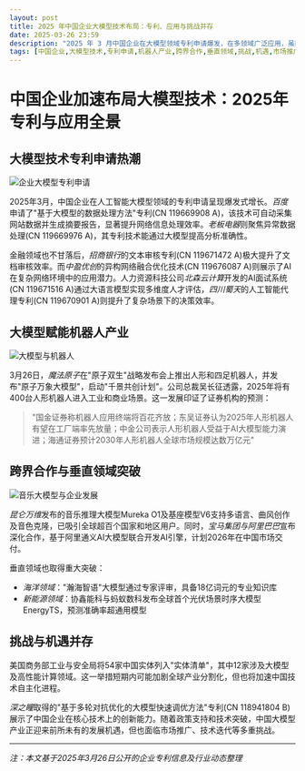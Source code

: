 ```yaml
---
layout: post
title: 2025 年中国企业大模型技术布局：专利、应用与挑战并存
date: 2025-03-26 23:59
description: "2025 年 3 月中国企业在大模型领域专利申请爆发，在多领域广泛应用，虽面临挑战，但也迎来发展机遇。"
tags: [中国企业,大模型技术,专利申请,机器人产业,跨界合作,垂直领域,挑战,机遇,市场推广,技术迭代]
---
```


# 中国企业加速布局大模型技术：2025年专利与应用全景

## 大模型技术专利申请热潮

![企业大模型专利申请](https://s.coze.cn/t/3jttikGk8SU/ "多家中国企业申请大模型相关专利")

2025年3月，中国企业在人工智能大模型领域的专利申请呈现爆发式增长。*百度*申请了"基于大模型的数据处理方法"专利(CN 119669908 A)，该技术可自动采集网站数据并生成摘要报告，显著提升网络信息处理效率。*老板电器*则聚焦异常数据处理(CN 119669976 A)，其专利技术能通过大模型提高分析准确性。

金融领域也不甘落后，*招商银行*的文本审核专利(CN 119671472 A)极大提升了文档审核效率。而*中盈优创*的异构网络融合优化技术(CN 119676087 A)则展示了AI在复杂网络环境中的应用潜力。人力资源科技公司*北森云计算*开发的AI面试系统(CN 119671516 A)通过大语言模型实现多维度人才评估，*四川蜀天*的人工智能代理专利(CN 119670901 A)则提升了复杂场景下的决策效率。

## 大模型赋能机器人产业

![大模型与机器人](https://s.coze.cn/t/U_e7TaThQPE/ "人形机器人应用场景拓展")

3月26日，*魔法原子*在"原子双生"战略发布会上推出人形和四足机器人，并发布"原子万象大模型"，启动"千景共创计划"。公司总裁吴长征透露，2025年将有400台人形机器人进入工业和商业场景。这一发展印证了证券机构的预测：

> "国金证券称机器人应用终端将百花齐放；东吴证券认为2025年人形机器人有望在工厂端率先放量；中金公司表示人形机器人受益于AI大模型能力演进；海通证券预计2030年人形机器人全球市场规模达数万亿元"

## 跨界合作与垂直领域突破

![音乐大模型与企业发展](https://s.coze.cn/t/dxKt5ElIJLo/ "大模型在音乐领域的应用")

*昆仑万维*发布的音乐推理大模型Mureka O1及基座模型V6支持多语言、曲风创作及音色克隆，已吸引全球超百个国家和地区用户。同时，*宝马集团与阿里巴巴*宣布深化合作，基于阿里通义AI大模型联合开发AI引擎，计划2026年在中国市场交付。

垂直领域也取得重大突破：
- *海洋领域*："瀚海智语"大模型通过专家评审，具备18亿词元的专业知识库
- *新能源领域*：协鑫能科与蚂蚁数科发布全球首个光伏场景时序大模型EnergyTS，预测准确率超通用模型

## 挑战与机遇并存

美国商务部工业与安全局将54家中国实体列入"实体清单"，其中12家涉及大模型及高性能计算领域。这一举措短期内可能加剧全球产业分割化，但也将加速中国技术自主化进程。

*深之瞳*取得的"基于多轮对抗优化的大模型快速调优方法"专利(CN 118941804 B)展示了中国企业在核心技术上的创新能力。随着政策支持和技术突破，中国大模型产业正迎来前所未有的发展机遇，但也面临市场推广、技术迭代等多重挑战。

---

*注：本文基于2025年3月26日公开的企业专利信息及行业动态整理*

